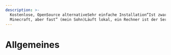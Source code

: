 ```yaml
---
description: >-
  Kostenlose, OpenSource alternativeSehr einfache Installation“Ist zwar nicht
  Minecraft, aber fast” (mein Sohn)Läuft lokal, ein Rechner ist der Server
---
```


# Allgemeines


